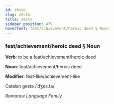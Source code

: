 ```yaml
---
id: zësto
slug: zësto
title: zësto
sidebar_position: 479
hoverText: feat/achievement/heroic deed § Noun
---
```


### feat/achievement/heroic deed § Noun

**Verb**: to be a feat/achievement/heroic deed

**Noun**: feat/achievement/heroic deed

**Modifier**: feat-like/achievement-like

Catalan gesta /ˈd͡ʒes.ta/

*Romance Language Family*